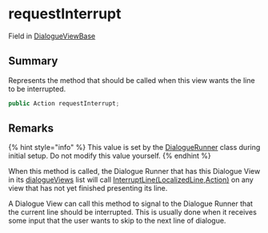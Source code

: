 # requestInterrupt

Field in [DialogueViewBase](./)

## Summary

Represents the method that should be called when this view wants the line to be interrupted.

```csharp
public Action requestInterrupt;
```

## Remarks

{% hint style="info" %}
This value is set by the [DialogueRunner](../yarn.unity.dialoguerunner/) class during initial setup. Do not modify this value yourself.
{% endhint %}

When this method is called, the Dialogue Runner that has this Dialogue View in its [dialogueViews](../yarn.unity.dialoguerunner/yarn.unity.dialoguerunner.dialogueviews.md) list will call [InterruptLine(LocalizedLine,Action)](yarn.unity.dialogueviewbase.interruptline.md) on any view that has not yet finished presenting its line.

A Dialogue View can call this method to signal to the Dialogue Runner that the current line should be interrupted. This is usually done when it receives some input that the user wants to skip to the next line of dialogue.
